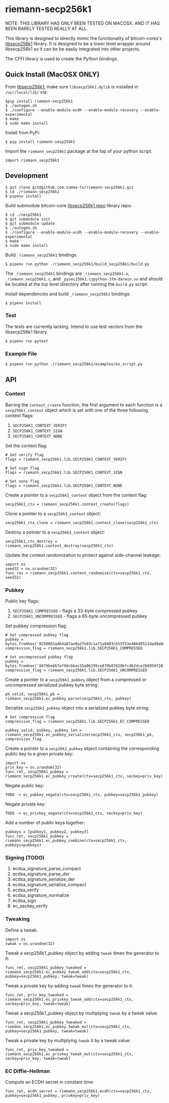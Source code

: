 # riemann-secp256k1
NOTE: THIS LIBRARY HAS ONLY BEEN TESTED ON MACOSX. AND IT HAS BEEN BARELY TESTED REALLY AT ALL.

This library is designed to directly mimic the functionality of bitcoin-cores's [libsecp256k1](https://github.com/bitcoin-core/secp256k1.git) library. It is designed to be a lower level wrapper around libsecp256k1 so it can be be easily integrated into other projects.

The CFFI library is used to create the Python bindings.


## Quick Install (MacOSX ONLY)

From [libsecp256k1](https://github.com/bitcoin-core/secp256k1.git), make sure `libsecp256k1.dylib` is installed in `/usr/local/lib/` via:

```
$pip install riemann-secp256k1
$ ./autogen.sh
$ ./configure --enable-module-ecdh --enable-module-recovery --enable-experimental
$ make
$ sudo make install
```

Install from PyPi:

```
$ pip install riemann-secp256k1
```

Import the `riemann_secp256k1` package at the top of your python script:

`import riemann_secp256k1`


## Development

```
$ git clone git@github.com:summa-tx/riemann-secp256k1.git
$ cd ./riemann-secp256k1
$ pipenv install
```

Build submodule bitcoin-core [libsecp256k1 repo](https://github.com/bitcoin-core/secp256k1.git) library repo:

```
$ cd ./secp256k1
$ git submodule init
$ git submodule update
$ ./autogen.sh
$ ./configure --enable-module-ecdh --enable-module-recovery --enable-experimental
$ make
$ sudo make install
```

Build `_riemann_secp256k1` bindings.

```
$ pipenv run python ./riemann_secp256k1/build_secp256k1/build.py
```

The `_riemann_secp256k1` bindings are `_riemann_secp256k1.o`, `_riemann_secp256k1.c`, and `_pysec256k1.cypython-37m-darwin.so` and should be located at the top level directory after running the `build.py` script.

Install dependencies and build `_riemann_secp256k1` bindings:

```
$ pipenv install
```

### Test

The tests are currently lacking. Intend to use test vectors from the libsecp256k1 library.

```
$ pipenv run pytest
```

### Example File

```
$ pipenv run python ./riemann_secp256k1/examples/ex_script.py
```

## API
### Context

Barring the `context_create` function, the first argument to each function is a `secp256k1_context` object which is set with one of the three following context flags:
1. `SECP256K1_CONTEXT_VERIFY`
1. `SECP256K1_CONTEXT_SIGN`
1. `SECP256K1_CONTEXT_NONE`

Set the context flag:
```
# Set verify flag
flags = riemann_secp256k1.lib.SECP256K1_CONTEXT_VERIFY

# Set sign flag
flags = riemann_secp256k1.lib.SECP256K1_CONTEXT_SIGN

# Set none flag
flags = riemann_secp256k1.lib.SECP256K1_CONTEXT_NONE
```

Create a pointer to a `secp256k1_context` object from the context flag:
```
secp256k1_ctx = riemann_secp256k1.context_create(flags)
```

Clone a pointer to a `secp256k1_context` object:
```
secp256k1_ctx_clone = riemann_secp256k1.context_clone(secp256k1_ctx)
```

Destroy a pointer to a `secp256k1_context` object:
```
secp256k1_ctx_destroy = riemann_secp256k1.context_destroy(secp256k1_ctx)
```

Update the context randomization to protect against side-channel leakage:
```
import os
seed32 = os.urandom(32)
func_res = riemann_secp256k1.context_randomize(ctx=secp256k1_ctx, seed32)
```

### Pubkey

Public key flags:
1. `SECP256K1_COMPRESSED` - flags a 33-byte compressed pubkey
1. `SECP256K1_UNCOMPRESSED` - flags a 65-byte uncompressed pubkey

Set pubkey compression flag:
```
# Set compressed pubkey flag
pubkey = bytes.fromhex('0250863ad64a87ae8a2fe83c1af1a8403cb53f53e486d8511dad8a04887e5b2352')
compression_flag = riemann_secp256k1.lib.SECP256K1_COMPRESSED

# Set uncompressed pubkey flag
pubkey = bytes.fromhex('0479be667ef9dcbbac55a06295ce870b07029bfcdb2dce28d959f2815b16f81798483ada7726a3c4655da4fbfc0e1108a8fd17b448a68554199c47d08ffb10d4b8')
compression_flag = riemann_secp256k1.lib.SECP256K1_UNCOMPRESSED
```

Create a pointer to a `secp256k1_pubkey` object from a compressed or uncompressed serialized pubkey byte string:
```
pk_valid, secp256k1_pk = riemann_secp256k1.ec_pubkey_parse(secp256k1_ctx, pubkey)
```

Serialize `secp256k1_pubkey` object into a serialized pubkey byte string:
```
# Set compression flag
compression_flag = riemann_secp256k1.lib.SECP256k1_EC_COMPRESSED

pubkey_valid, pubkey, pubkey_len = riemann_secp256k1.ec_pubkey_serialize(secp256k1_ctx, secp256k1_pk, compression_flag
```

Create a pointer to a `secp26k1_pubkey` object containing the corresponding public key to a given private key:
```
import os
priv_key = os.urandom(32)
func_ret, secp256k1_pubkey = riemann_secp256k1.ec_pubkey_create(ctx=secp256k1_ctx, seckey=priv_key)
```

Negate public key:
```
TODO -> ec_pubkey_negate(ctx=secp256k1_ctx, pubkey=secp256k1_pubkey)
```

Negate private key:
```
TODO -> ec_privkey_negate(ctx=secp256k1_ctx, seckey=priv_key)
```

Add a number of public keys together:
```
pubkeys = [pubkey1, pubkey2, pubkey3]
func_ret, secp256k1_pubkey = riemann_secp256k1.ec_pubkey_combine(ctx=secp256k1_ctx, pubkeys=pubkeys)
```

### Signing (TODO)

1. ecdsa_signature_parse_compact
1. ecdsa_signature_parse_der
1. ecdsa_signature_serialize_der
1. ecdsa_signature_serialize_compact
1. ecdsa_verify
1. ecdsa_signature_normalize
1. ecdsa_sign
1. ec_seckey_verify


### Tweaking

Define a tweak:
```
import os
tweak = os.urandom(32)
```

Tweak a secp256k1_pubkey object by adding `tweak` times the generator to it:
```
func_ret, secp256k1_pubkey_tweaked = riemann_secp256k1.ec_pubkey_tweak_add(ctx=secp256k1_ctx, pubkey=secp256k1_pubkey, tweak=tweak)
```

Tweak a private key by adding `tweak` times the generator to it:
```
func_ret, priv_key_tweaked = riemann_secp256k1.ec_privkey_tweak_add(ctx=secp256k1_ctx, seckey=priv_key, tweak=tweak)
```

Tweak a secp256k1_pubkey object by multiplying `tweak` by a tweak value:
```
func_ret, secp256k1_pubkey_tweaked = riemann_secp256k1.ec_pubkey_tweak_mul(ctx=secp256k1_ctx, pubkey=secp256k1_pubkey, tweak=tweak)
```

Tweak a private key by multiplying `tweak` it by a tweak value:
```
func_ret, priv_key_tweaked = riemann_secp256k1.ec_privkey_tweak_mul(ctx=secp256k1_ctx, seckey=priv_key, tweak=tweak)
```

### EC Diffie-Hellman

Compute an ECDH secret in constant time:
```
func_ret, ecdh_secret = riemann_secp256k1.ecdh(ctx=secp256k1_ctx, pubkey=secp256k1_pubkey, privkey=priv_key)
```


